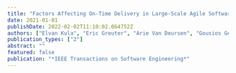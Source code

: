 ```yaml
---
title: "Factors Affecting On-Time Delivery in Large-Scale Agile Software Development"
date: 2021-01-01
publishDate: 2022-02-02T11:10:02.064752Z
authors: ["Elvan Kula", "Eric Greuter", "Arie Van Deursen", "Gousios Georgios"]
publication_types: ["2"]
abstract: ""
featured: false
publication: "*IEEE Transactions on Software Engineering*"
---
```


